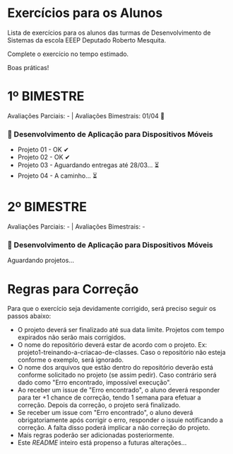 # Exercícios para os Alunos
Lista de exercícios para os alunos das turmas de Desenvolvimento de Sistemas da escola EEEP Deputado Roberto Mesquita.

Complete o exercício no tempo estimado.

Boas práticas!

# 1º BIMESTRE
Avaliações Parciais: - | Avaliações Bimestrais: 01/04 📅
### 📱 Desenvolvimento de Aplicação para Dispositivos Móveis
- Projeto 01 - OK ✔
- Projeto 02 - OK ✔
- Projeto 03 - Aguardando entregas até 28/03... ⏳
- Projeto 04 - A caminho... ⏳

# 2º BIMESTRE
Avaliações Parciais: - | Avaliações Bimestrais: -
### 📱 Desenvolvimento de Aplicação para Dispositivos Móveis
Aguardando projetos...

# Regras para Correção

Para que o exercício seja devidamente corrigido, será preciso seguir os passos abaixo:
- O projeto deverá ser finalizado até sua data limite. Projetos com tempo expirados não serão mais corrigidos.
- O nome do repositório deverá estar de acordo com o projeto. Ex: projeto1-treinando-a-criacao-de-classes. Caso o repositório não esteja conforme o exemplo, será ignorado.
- O nome dos arquivos que estão dentro do repositório deverão está conforme solicitado no projeto (se assim pedir). Caso contrário será dado como "Erro encontrado, impossível execução".
- Ao receber um issue de "Erro encontrado", o aluno deverá responder para ter +1 chance de correção, tendo 1 semana para efetuar a correção. Depois da correção, o projeto será finalizado.
- Se receber um issue com "Erro encontrado", o aluno deverá obrigatoriamente após corrigir o erro, responder o issuie notificando a correção. A falta disso poderá implicar a não correção do projeto.
- Mais regras poderão ser adicionadas posteriormente.
- Este _README_ inteiro está propenso a futuras alterações...
